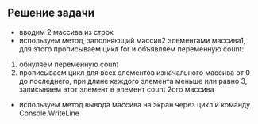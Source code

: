 ## Решение задачи
- вводим 2 массива из строк
- используем метод, заполняющий массив2 элементами массива1, для этого прописываем цикл for и объявляем переменную count:
1) обнуляем переменную count
2) прописываем цикл для всех элементов изначального массива от 0 до последнего, при длине каждого элемента меньше или равно 3, записываем этот элемент в элемент count 2ого массива

- используем метод вывода массива на экран через цикл и команду Console.WriteLine
